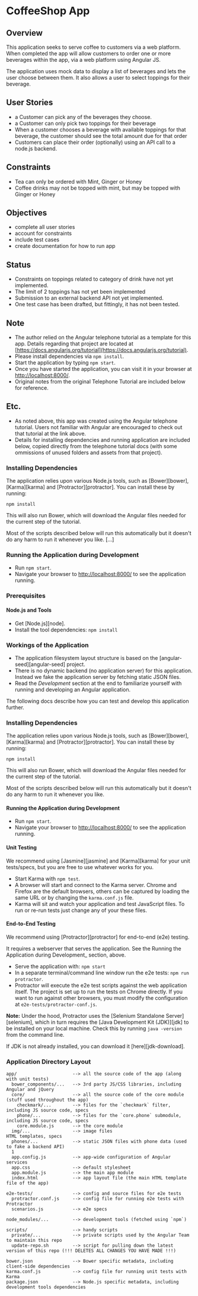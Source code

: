 # CoffeeShop App

## Overview
This application seeks to serve coffee to customers via a web platform.
When completed the app will allow customers to order one or more beverages within the app, via a web platform using Angular JS.

The application uses mock data to display a list of beverages and lets the user choose between them.  It also allows a user to select toppings for their beverage.  

## User Stories
 - a Customer can pick any of the beverages they choose.
 - a Customer can only pick two toppings for their beverage
 - When a customer chooses a beverage with available toppings for that beverage, the customer should see the total amount due for that order
 - Customers can place their order (optionally) using an API call to a node.js backend.

## Constraints
 - Tea can only be ordered with Mint, Ginger or Honey
 - Coffee drinks may not be topped with mint, but may be topped with Ginger or Honey

## Objectives
 - complete all user stories
 - account for constraints
 - include test cases
 - create documentation for how to run app

## Status
 - Constraints on toppings related to category of drink have not yet implemented.
 - The limit of 2 toppings has not yet been implemented
 - Submission to an external backend API not yet implemented.
 - One test case has been drafted, but fittingly, it has not been tested.


## Note
 - The author relied on the Angular telephone tutorial as a template for this app.  Details regarding that project are located at [https://docs.angularjs.org/tutorial](https://docs.angularjs.org/tutorial).  
 - Please install dependencies via `npm install`.
 - Start the application by typing `npm start`.
 - Once you have started the application, you can visit it in your browser at [http://localhost:8000/](http://localhost:8000/).  
 - Original notes from the original Telephone Tutorial are included below for reference.  



## Etc.
- As noted above, this app was created using the Angular telephone tutorial. Users not familiar with Angular are encouraged to check out that tutorial at the link above.
- Details for installing dependencies and running application are included below, copied directly from the telephone tutorial docs (with some ommissions of unused folders and assets from that project).  


### Installing Dependencies

The application relies upon various Node.js tools, such as [Bower][bower], [Karma][karma] and
[Protractor][protractor]. You can install these by running:

```
npm install
```

This will also run Bower, which will download the Angular files needed for the current step of the tutorial.

Most of the scripts described below will run this automatically but it doesn't do any harm to run it whenever you like.
[...]
### Running the Application during Development

- Run `npm start`.
- Navigate your browser to [http://localhost:8000/](http://localhost:8000/) to see the application running.


### Prerequisites

#### Node.js and Tools

- Get [Node.js][node].
- Install the tool dependencies: `npm install`


### Workings of the Application

- The application filesystem layout structure is based on the [angular-seed][angular-seed] project.
- There is no dynamic backend (no application server) for this application. Instead we fake the application server by fetching static JSON files.
- Read the _Development_ section at the end to familiarize yourself with running and developing an Angular application.



The following docs describe how you can test and develop this application further.

### Installing Dependencies

The application relies upon various Node.js tools, such as [Bower][bower], [Karma][karma] and [Protractor][protractor]. You can install these by running:

```
npm install
```

This will also run Bower, which will download the Angular files needed for the current step of the tutorial.

Most of the scripts described below will run this automatically but it doesn't do any harm to run it whenever you like.

#### Running the Application during Development

- Run `npm start`.
- Navigate your browser to [http://localhost:8000/](http://localhost:8000/) to see the application  running.

#### Unit Testing

We recommend using [Jasmine][jasmine] and [Karma][karma] for your unit tests/specs, but you are free
to use whatever works for you.

- Start Karma with `npm test`.
- A browser will start and connect to the Karma server. Chrome and Firefox are the default browsers, others can be captured by loading the same URL or by changing the `karma.conf.js` file.
- Karma will sit and watch your application and test JavaScript files. To run or re-run tests just change any of your these files.

#### End-to-End Testing

We recommend using [Protractor][protractor] for end-to-end (e2e) testing.

It requires a webserver that serves the application. See the Running the Application during Development_ section, above.

- Serve the application with: `npm start`
- In a separate terminal/command line window run the e2e tests: `npm run protractor`.
- Protractor will execute the e2e test scripts against the web application itself. The project is set up to run the tests on Chrome directly. If you want to run against other browsers, you must  modify the configuration at `e2e-tests/protractor-conf.js`.

**Note:**
Under the hood, Protractor uses the [Selenium Standalone Server][selenium], which in turn requires the [Java Development Kit (JDK)][jdk] to be installed on your local machine. Check this by running 
`java -version` from the command line.

If JDK is not already installed, you can download it [here][jdk-download].


### Application Directory Layout

```
app/                     --> all the source code of the app (along with unit tests)
  bower_components/...   --> 3rd party JS/CSS libraries, including Angular and jQuery
  core/                  --> all the source code of the core module (stuff used throughout the app)
    checkmark/...        --> files for the `checkmark` filter, including JS source code, specs
    phone/...            --> files for the `core.phone` submodule, including JS source code, specs
    core.module.js       --> the core module
  img/...                --> image files
HTML templates, specs
  phones/...             --> static JSON files with phone data (used to fake a backend API)
  1
  app.config.js          --> app-wide configuration of Angular services
  app.css                --> default stylesheet
  app.module.js          --> the main app module
  index.html             --> app layout file (the main HTML template file of the app)

e2e-tests/               --> config and source files for e2e tests
  protractor.conf.js     --> config file for running e2e tests with Protractor
  scenarios.js           --> e2e specs

node_modules/...         --> development tools (fetched using `npm`)

scripts/                 --> handy scripts
  private/...            --> private scripts used by the Angular Team to maintain this repo
  update-repo.sh         --> script for pulling down the latest version of this repo (!!! DELETES ALL CHANGES YOU HAVE MADE !!!)

bower.json               --> Bower specific metadata, including client-side dependencies
karma.conf.js            --> config file for running unit tests with Karma
package.json             --> Node.js specific metadata, including development tools dependencies
```
